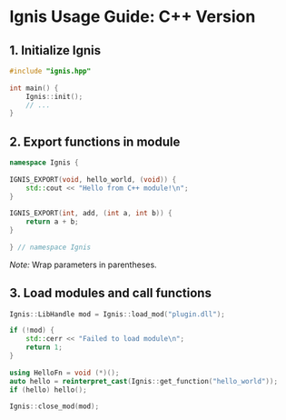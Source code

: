Ignis Usage Guide: C++ Version
==============================

1\. Initialize Ignis
--------------------
```cpp
#include "ignis.hpp"
    
int main() {
    Ignis::init();
    // ...
}
```

2\. Export functions in module
------------------------------
```cpp
namespace Ignis {
    
IGNIS_EXPORT(void, hello_world, (void)) {
    std::cout << "Hello from C++ module!\n";
}
    
IGNIS_EXPORT(int, add, (int a, int b)) {
    return a + b;
}
    
} // namespace Ignis
```

_Note:_ Wrap parameters in parentheses.

3\. Load modules and call functions
-----------------------------------
```cpp
Ignis::LibHandle mod = Ignis::load_mod("plugin.dll");

if (!mod) {
    std::cerr << "Failed to load module\n";
    return 1;
}
    
using HelloFn = void (*)();
auto hello = reinterpret_cast(Ignis::get_function("hello_world"));
if (hello) hello();
    
Ignis::close_mod(mod);
```